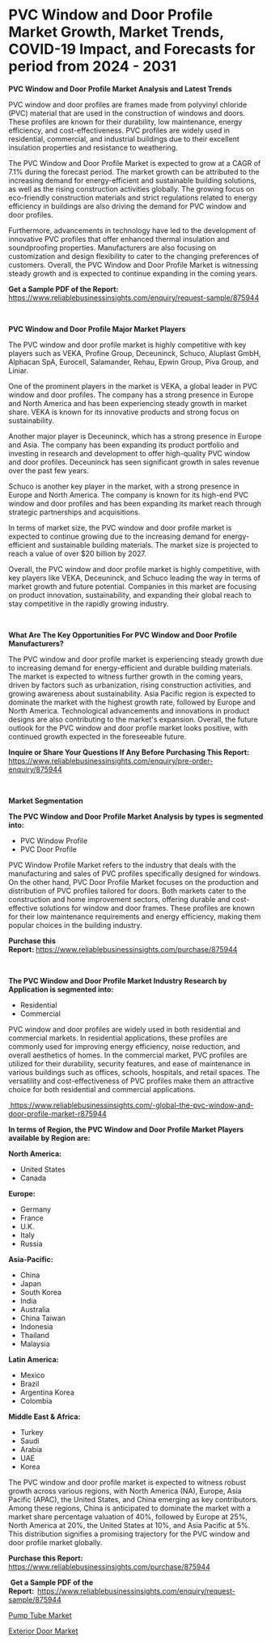 <p><h1>PVC Window and Door Profile Market Growth, Market Trends, COVID-19 Impact, and Forecasts for period from 2024 - 2031</h1></p><p><strong>PVC Window and Door Profile Market Analysis and Latest Trends</strong></p>
<p><p>PVC window and door profiles are frames made from polyvinyl chloride (PVC) material that are used in the construction of windows and doors. These profiles are known for their durability, low maintenance, energy efficiency, and cost-effectiveness. PVC profiles are widely used in residential, commercial, and industrial buildings due to their excellent insulation properties and resistance to weathering.</p><p>The PVC Window and Door Profile Market is expected to grow at a CAGR of 7.1% during the forecast period. The market growth can be attributed to the increasing demand for energy-efficient and sustainable building solutions, as well as the rising construction activities globally. The growing focus on eco-friendly construction materials and strict regulations related to energy efficiency in buildings are also driving the demand for PVC window and door profiles.</p><p>Furthermore, advancements in technology have led to the development of innovative PVC profiles that offer enhanced thermal insulation and soundproofing properties. Manufacturers are also focusing on customization and design flexibility to cater to the changing preferences of customers. Overall, the PVC Window and Door Profile Market is witnessing steady growth and is expected to continue expanding in the coming years.</p></p>
<p><strong>Get a Sample PDF of the Report:&nbsp;</strong> <a href="https://www.reliablebusinessinsights.com/enquiry/request-sample/875944">https://www.reliablebusinessinsights.com/enquiry/request-sample/875944</a></p>
<p>&nbsp;</p>
<p><strong>PVC Window and Door Profile Major Market Players</strong></p>
<p><p>The PVC window and door profile market is highly competitive with key players such as VEKA, Profine Group, Deceuninck, Schuco, Aluplast GmbH, Alphacan SpA, Eurocell, Salamander, Rehau, Epwin Group, Piva Group, and Liniar. </p><p>One of the prominent players in the market is VEKA, a global leader in PVC window and door profiles. The company has a strong presence in Europe and North America and has been experiencing steady growth in market share. VEKA is known for its innovative products and strong focus on sustainability.</p><p>Another major player is Deceuninck, which has a strong presence in Europe and Asia. The company has been expanding its product portfolio and investing in research and development to offer high-quality PVC window and door profiles. Deceuninck has seen significant growth in sales revenue over the past few years.</p><p>Schuco is another key player in the market, with a strong presence in Europe and North America. The company is known for its high-end PVC window and door profiles and has been expanding its market reach through strategic partnerships and acquisitions.</p><p>In terms of market size, the PVC window and door profile market is expected to continue growing due to the increasing demand for energy-efficient and sustainable building materials. The market size is projected to reach a value of over $20 billion by 2027.</p><p>Overall, the PVC window and door profile market is highly competitive, with key players like VEKA, Deceuninck, and Schuco leading the way in terms of market growth and future potential. Companies in this market are focusing on product innovation, sustainability, and expanding their global reach to stay competitive in the rapidly growing industry.</p></p>
<p>&nbsp;</p>
<p><strong>What Are The Key Opportunities For PVC Window and Door Profile Manufacturers?</strong></p>
<p><p>The PVC window and door profile market is experiencing steady growth due to increasing demand for energy-efficient and durable building materials. The market is expected to witness further growth in the coming years, driven by factors such as urbanization, rising construction activities, and growing awareness about sustainability. Asia Pacific region is expected to dominate the market with the highest growth rate, followed by Europe and North America. Technological advancements and innovations in product designs are also contributing to the market's expansion. Overall, the future outlook for the PVC window and door profile market looks positive, with continued growth expected in the foreseeable future.</p></p>
<p><strong>Inquire or Share Your Questions If Any Before Purchasing This Report:</strong> <a href="https://www.reliablebusinessinsights.com/enquiry/pre-order-enquiry/875944">https://www.reliablebusinessinsights.com/enquiry/pre-order-enquiry/875944</a></p>
<p>&nbsp;</p>
<p><strong>Market Segmentation</strong></p>
<p><strong>The PVC Window and Door Profile Market Analysis by types is segmented into:</strong></p>
<p><ul><li>PVC Window Profile</li><li>PVC Door Profile</li></ul></p>
<p><p>PVC Window Profile Market refers to the industry that deals with the manufacturing and sales of PVC profiles specifically designed for windows. On the other hand, PVC Door Profile Market focuses on the production and distribution of PVC profiles tailored for doors. Both markets cater to the construction and home improvement sectors, offering durable and cost-effective solutions for window and door frames. These profiles are known for their low maintenance requirements and energy efficiency, making them popular choices in the building industry.</p></p>
<p><strong>Purchase this Report:&nbsp;</strong><a href="https://www.reliablebusinessinsights.com/purchase/875944">https://www.reliablebusinessinsights.com/purchase/875944</a></p>
<p>&nbsp;</p>
<p><strong>The PVC Window and Door Profile Market Industry Research by Application is segmented into:</strong></p>
<p><ul><li>Residential</li><li>Commercial</li></ul></p>
<p><p>PVC window and door profiles are widely used in both residential and commercial markets. In residential applications, these profiles are commonly used for improving energy efficiency, noise reduction, and overall aesthetics of homes. In the commercial market, PVC profiles are utilized for their durability, security features, and ease of maintenance in various buildings such as offices, schools, hospitals, and retail spaces. The versatility and cost-effectiveness of PVC profiles make them an attractive choice for both residential and commercial applications.</p></p>
<p><a href="https://www.reliablebusinessinsights.com/-global-the-pvc-window-and-door-profile-market-r875944">&nbsp;https://www.reliablebusinessinsights.com/-global-the-pvc-window-and-door-profile-market-r875944</a></p>
<p><strong>In terms of Region, the PVC Window and Door Profile Market Players available by Region are:</strong></p>
<p>
    <p> <strong> North America: </strong>
        <ul>
            <li>United States</li>
            <li>Canada</li>
        </ul>
        </p> 
    <p> <strong> Europe: </strong>
        <ul>
            <li>Germany</li>
            <li>France</li>
            <li>U.K.</li>
            <li>Italy</li>
            <li>Russia</li>
        </ul>
        </p> 
    <p> <strong> Asia-Pacific: </strong>
        <ul>
            <li>China</li>
            <li>Japan</li>
            <li>South Korea</li>
            <li>India</li>
            <li>Australia</li>
            <li>China Taiwan</li>
            <li>Indonesia</li>
            <li>Thailand</li>
            <li>Malaysia</li>
        </ul>
        </p> 
    <p> <strong> Latin America: </strong>
        <ul>
            <li>Mexico</li>
            <li>Brazil</li>
            <li>Argentina Korea</li>
            <li>Colombia</li>
        </ul>
        </p> 
    <p> <strong> Middle East & Africa: </strong>
        <ul>
            <li>Turkey</li>
            <li>Saudi</li>
            <li>Arabia</li>
            <li>UAE</li>
            <li>Korea</li>
        </ul>
    </p>
    </p>
<p><p>The PVC window and door profile market is expected to witness robust growth across various regions, with North America (NA), Europe, Asia Pacific (APAC), the United States, and China emerging as key contributors. Among these regions, China is anticipated to dominate the market with a market share percentage valuation of 40%, followed by Europe at 25%, North America at 20%, the United States at 10%, and Asia Pacific at 5%. This distribution signifies a promising trajectory for the PVC window and door profile market globally.</p></p>
<p><strong>Purchase this Report: </strong><a href="https://www.reliablebusinessinsights.com/purchase/875944">https://www.reliablebusinessinsights.com/purchase/875944</a></p>
<p>&nbsp;<strong>Get a Sample PDF of the Report:&nbsp;&nbsp;</strong><a href="https://www.reliablebusinessinsights.com/enquiry/request-sample/875944">https://www.reliablebusinessinsights.com/enquiry/request-sample/875944</a></p>
<p><strong></strong></p>
<p><p><a href="https://github.com/NorbertYates/Market-Research-Report-List-5/blob/main/pump-tube-market.md">Pump Tube Market</a></p><p><a href="https://view.publitas.com/reportprime-1/exterior-door-market-trends-forecast-and-competitive-analysis-to-2031/">Exterior Door Market</a></p></p>